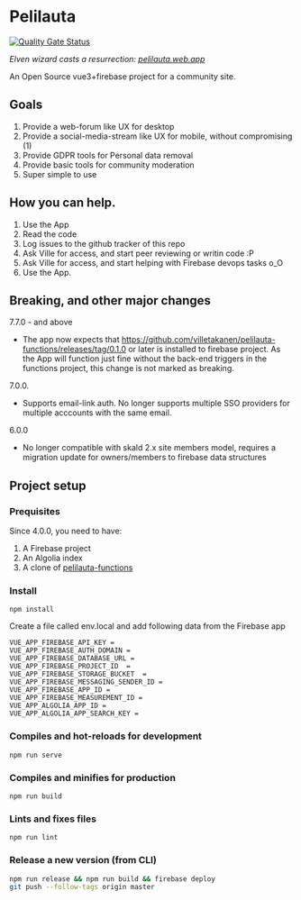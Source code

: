 # Pelilauta

[![Quality Gate Status](https://sonarcloud.io/api/project_badges/measure?project=villetakanen_pelilauta2&metric=alert_status)](https://sonarcloud.io/dashboard?id=villetakanen_pelilauta2)

_Elven wizard casts a resurrection: [pelilauta.web.app](https://pelilauta.web.app)_

An Open Source vue3+firebase project for a community site. 

## Goals
1. Provide a web-forum like UX for desktop
2. Provide a social-media-stream like UX for mobile, without compromising (1)
3. Provide GDPR tools for Personal data removal
4. Provide basic tools for community moderation
5. Super simple to use

## How you can help.
1. Use the App
2. Read the code
3. Log issues to the github tracker of this repo
4. Ask Ville for access, and start peer reviewing or writin code :P
5. Ask Ville for access, and start helping with Firebase devops tasks o_O
6. Use the App.

## Breaking, and other major changes

7.7.0 - and above
- The app now expects that https://github.com/villetakanen/pelilauta-functions/releases/tag/0.1.0 
  or later is installed to firebase project. As the App will function just fine without the back-end
  triggers in the functions project, this change is not marked as breaking.

7.0.0.
- Supports email-link auth. No longer supports multiple SSO providers for multiple acccounts with 
  the same email.

6.0.0
- No longer compatible with skald 2.x site members model, requires a migration update for 
  owners/members to firebase data structures

## Project setup

### Prequisites

Since 4.0.0, you need to have:
1. A Firebase project
2. An Algolia index
3. A clone of [pelilauta-functions](https://github.com/villetakanen/pelilauta-functions)

### Install
```
npm install
```

Create a file called env.local and add following data from the Firebase app
```text
VUE_APP_FIREBASE_API_KEY = 
VUE_APP_FIREBASE_AUTH_DOMAIN =  
VUE_APP_FIREBASE_DATABASE_URL = 
VUE_APP_FIREBASE_PROJECT_ID  = 
VUE_APP_FIREBASE_STORAGE_BUCKET  = 
VUE_APP_FIREBASE_MESSAGING_SENDER_ID =
VUE_APP_FIREBASE_APP_ID =
VUE_APP_FIREBASE_MEASUREMENT_ID = 
VUE_APP_ALGOLIA_APP_ID = 
VUE_APP_ALGOLIA_APP_SEARCH_KEY = 
```

### Compiles and hot-reloads for development
```
npm run serve
```

### Compiles and minifies for production
```
npm run build
```

### Lints and fixes files
```
npm run lint
```

### Release a new version (from CLI)
```bash
npm run release && npm run build && firebase deploy
git push --follow-tags origin master
```
